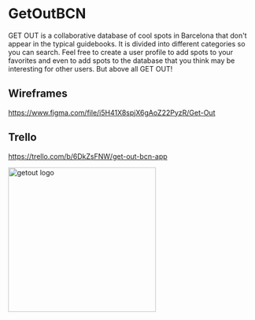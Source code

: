 # GetOutBCN

GET OUT is a collaborative database of cool spots in Barcelona that don't appear in the typical guidebooks. It is divided into different categories so you can search. Feel free to create a user profile to add spots to your favorites and even to add spots to the database that you think may be interesting for other users. But above all GET OUT!

## Wireframes

https://www.figma.com/file/i5H41X8spjX6gAoZ22PyzR/Get-Out

## Trello

https://trello.com/b/6DkZsFNW/get-out-bcn-app

<img src="https://res.cloudinary.com/parkfinder/image/upload/v1651672116/getout/GetOutLogo_fy8rkk.png" alt="getout logo" width="300" height="294">
